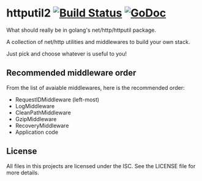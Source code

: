 # httputil2 [![Build Status](https://travis-ci.org/zimbatm/httputil2.svg?branch=master)](https://travis-ci.org/zimbatm/httputil2) [![GoDoc](https://godoc.org/github.com/zimbatm/httputil2?status.svg)](http://godoc.org/github.com/zimbatm/httputil2)

What should really be in golang's net/http/httputil package.

A collection of net/http utilities and middlewares to build your own stack.

Just pick and choose whatever is useful to you!

## Recommended middleware order

From the list of avaiable middlewares, here is the recommended order:

* RequestIDMiddleware (left-most)
* LogMiddleware
* CleanPathMiddleware
* GzipMiddleware
* RecoveryMiddleware
* Application code

## License

All files in this projects are licensed under the ISC. See the LICENSE file
for more details.
